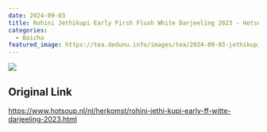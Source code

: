 ```yaml
---
date: 2024-09-03
title: Rohini Jethikupi Early Firsh Flush White Darjeeling 2023 - Hotsoup
categories:
  - Baicha
featured_image: https://tea.dedunu.info/images/tea/2024-09-03-jethikupi-white-darjeeling-1.jpeg
---
```


![](https://tea.dedunu.info/images/tea/2024-09-03-jethikupi-white-darjeeling-2.jpeg)

## Original Link

<https://www.hotsoup.nl/nl/herkomst/rohini-jethi-kupi-early-ff-witte-darjeeling-2023.html>
